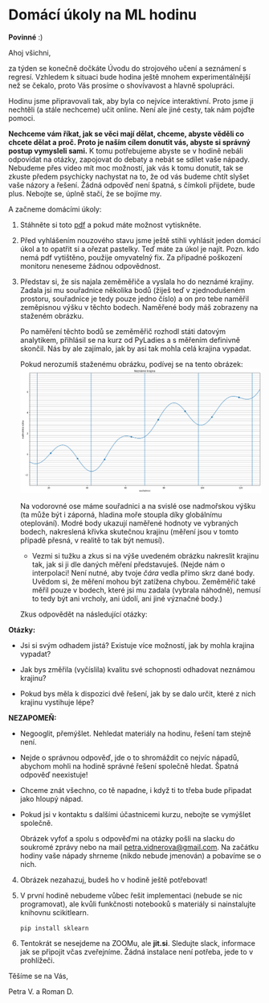 # Domácí úkoly na ML hodinu 
**Povinné** :)

Ahoj všichni,

za týden se konečně dočkáte Úvodu do strojového učení a seznámení s
regresí. Vzhledem  k situaci bude hodina ještě mnohem experimentálnější než se
čekalo, proto Vás prosíme o shovívavost a hlavně spolupráci.

Hodinu jsme připravovali tak, aby byla co nejvíce interaktivní. Proto jsme 
ji nechtěli (a stále nechceme) učit online. Není ale jiné cesty, tak nám pojďte
pomoci.

**Nechceme vám říkat, jak se věci mají dělat, chceme, abyste věděli co chcete
dělat a proč. Proto je naším cílem donutit vás, abyste si správný postup
vymysleli sami.** K tomu potřebujeme abyste se v hodině nebáli odpovídat na
otázky, zapojovat do debaty a nebát se sdílet vaše nápady. Nebudeme přes video
mít moc možností, jak vás k tomu donutit, tak se zkuste předem psychicky
nachystat na to, že od vás budeme chtít slyšet vaše názory a řešení. Žádná
odpověď není špatná, s čímkoli přijdete, bude plus. Nebojte se, úplně stačí,
že se bojíme my. 

A začneme domácími úkoly: 

1. Stáhněte si toto [pdf](download/krajina.pdf) a pokud máte možnost vytiskněte. 

2. Před vyhlášením nouzového stavu jsme ještě stihli vyhlásit jeden domácí úkol
a to opatřit si a ořezat pastelky. Teď máte za úkol je najít. 
Pozn. kdo nemá pdf vytištěno, použije omyvatelný fix. Za případné poškození
monitoru neneseme žádnou odpovědnost. 

3.  Představ si, že sis najala zeměměřiče a vyslala ho do neznámé
    krajiny. Zadala jsi mu souřadnice několika bodů (žiješ teď v zjednodušeném
    prostoru, souřadnice je tedy pouze jedno číslo) a on pro tebe naměřil
    zeměpisnou výšku v těchto bodech. Naměřené body máš zobrazeny na staženém
    obrázku.
   	
	Po naměření těchto bodů se zeměměřič rozhodl státi datovým analytikem,
    přihlásil se na kurz od PyLadies a s měřením definivně skončil.  Nás by
    ale zajímalo, jak by asi tak mohla celá krajina vypadat.
	
	Pokud nerozumíš staženému obrázku, podívej se na tento obrázek: 
	 ![krajina-příklad](download/krajina-priklad.png) 
	 
	Na vodorovné ose máme souřadnici a na svislé ose nadmořskou výšku (ta může
	být i záporná, hladina moře stoupla díky globálnímu oteplování).  Modré
	body ukazují naměřené hodnoty ve vybraných bodech, nakreslená křivka
	skutečnou krajinu (měření jsou v tomto případě přesná, v realitě to tak být
	nemusí).
	
	 -  Vezmi si tužku a zkus si na výše uvedeném obrázku nakreslit krajinu tak, jak si ji dle daných měření představuješ. (Nejde nám o
    interpolaci! Není nutné, aby tvoje *čára* vedla přímo skrz dané
    body. Uvědom si, že měření mohou být zatížena chybou. Zeměměřič také měřil
    pouze v bodech, které jsi mu zadala (vybrala náhodně), nemusí to tedy být
    ani vrcholy, ani údolí, ani jiné význačné body.)
	
	Zkus odpovědět na následující otázky: 
	
**Otázky:**

+ Jsi si svým odhadem jistá? Existuje více možností, jak by mohla
    krajina vypadat?
	
+ Jak bys změřila (vyčíslila) kvalitu své schopnosti
    odhadovat neznámou krajinu?
	
+ Pokud bys měla k dispozici dvě řešení, jak by se dalo určit, které  z
     nich krajinu vystihuje lépe? 

**NEZAPOMEŇ:**
- Negooglit, přemýšlet. Nehledat materiály na hodinu, řešení tam stejně
      není.
- Nejde o správnou odpověď, jde o to shromáždit co nejvíc nápadů, abychom
      mohli na hodině správné řešení společně hledat. Špatná
      odpověď neexistuje!
- Chceme znát všechno, co tě napadne, i když ti to třeba bude připadat
	 jako hloupý nápad. 
- Pokud jsi v kontaktu s dalšími účastnicemi kurzu, nebojte se vymýšlet
      společně. 
	  
   Obrázek vyfoť a spolu s odpověďmi na otázky pošli na slacku do soukromé
   zprávy nebo na mail petra.vidnerova@gmail.com. Na začátku hodiny vaše nápady
   shrneme (nikdo nebude jmenován) a pobavíme se o nich. 
	  
4. Obrázek nezahazuj, budeš ho v hodině ještě potřebovat! 

5. V první hodině nebudeme vůbec řešit implementaci (nebude se nic
   programovat), ale kvůli funkčnosti notebooků s materiály si nainstalujte
   knihovnu scikitlearn. 
   ```
   pip install sklearn
   ```

6. Tentokrát se nesejdeme na ZOOMu, ale **jit.si**. Sledujte slack, informace
   jak se připojit včas zveřejníme.  Žádná instalace není potřeba, jede to v
   prohlížeči. 
   
   
Těšíme se na Vás,

Petra V. a Roman D. 
